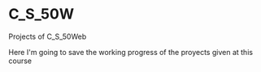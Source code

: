# C_S_50W
Projects of C_S_50Web

Here I'm going to save the working progress of the proyects given at this course

